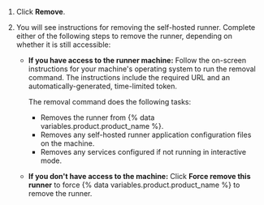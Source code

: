 1. Click **Remove**.
1. You will see instructions for removing the self-hosted runner. Complete either of the following steps to remove the runner, depending on whether it is still accessible:

    - **If you have access to the runner machine:** Follow the on-screen instructions for your machine's operating system to run the removal command. The instructions include the required URL and an automatically-generated, time-limited token.

        The removal command does the following tasks:

        - Removes the runner from {% data variables.product.product_name %}.
        - Removes any self-hosted runner application configuration files on the machine.
        - Removes any services configured if not running in interactive mode.

    - **If you don't have access to the machine:** Click **Force remove this runner** to force {% data variables.product.product_name %} to remove the runner.

